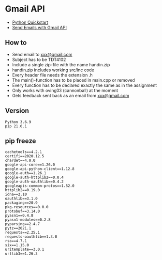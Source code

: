 # Gmail API

- [Python Quickstart](https://developers.google.com/gmail/api/quickstart/python)
- [Send Emails with Gmail API](https://blog.mailtrap.io/send-emails-with-gmail-api/)

## How to

- Send email to xxx@gmail.com
- Subject has to be TDT4102
- Include a single zip-file with the name handin.zip
- handin.zip includes working src/inc code
- Every header file needs the extension .h
- The main()-function has to be placed in main.cpp or removed
- Every function has to be declared exactly the same as in the assignment
- Only works with oving03 (cannonball) at the moment
- Gets feedback sent back as an email from xxx@gmail.com


## Version

```
Python 3.6.9
pip 21.0.1
```


## pip freeze
```
cachetools==4.2.1
certifi==2020.12.5
chardet==4.0.0
google-api-core==1.26.0
google-api-python-client==1.12.8
google-auth==1.26.1
google-auth-httplib2==0.0.4
google-auth-oauthlib==0.4.2
googleapis-common-protos==1.52.0
httplib2==0.19.0
idna==2.10
oauthlib==3.1.0
packaging==20.9
pkg-resources==0.0.0
protobuf==3.14.0
pyasn1==0.4.8
pyasn1-modules==0.2.8
pyparsing==2.4.7
pytz==2021.1
requests==2.25.1
requests-oauthlib==1.3.0
rsa==4.7.1
six==1.15.0
uritemplate==3.0.1
urllib3==1.26.3
```
